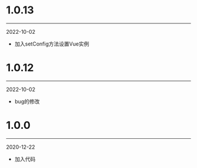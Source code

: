 # 1.0.13

***

2022-10-02

* 加入setConfig方法设置Vue实例

# 1.0.12

***

2022-10-02

* bug的修改

# 1.0.0

***

2020-12-22

* 加入代码

